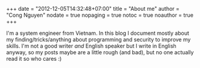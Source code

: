 +++
date = "2012-12-05T14:32:48+07:00"
title = "About me"
author = "Cong Nguyen"
nodate = true
nopaging = true
notoc = true
noauthor = true
+++

I'm a system engineer from Vietnam. In this blog I document mostly about my finding/tricks/anything about programming and security to improve my skills. I'm not a good writer *and* English speaker but I write in English anyway, so my posts maybe are a little rough (and bad), but no one actually read it so who cares :)
